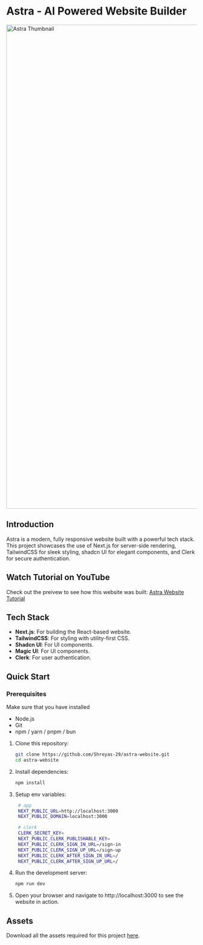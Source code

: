 <h1 align="start">
  Astra - AI Powered Website Builder
</h1>

<img width="1280" alt="Astra Thumbnail" src="https://github.com/user-attachments/assets/8d11fc9c-8220-4d36-a0e3-271b73a7f23d">


## Introduction

Astra is a modern, fully responsive website built with a powerful tech stack. This project showcases the use of Next.js for server-side rendering, TailwindCSS for sleek styling, shadcn UI for elegant components, and Clerk for secure authentication.

## Watch Tutorial on YouTube

Check out the preivew to see how this website was built: [Astra Website Tutorial](https://youtu.be/zSz67kLPbZY?si=mVBTTh23pv_roRHQ)

## Tech Stack

- **Next.js**: For building the React-based website.
- **TailwindCSS**: For styling with utility-first CSS.
- **Shadcn UI**: For UI components.
- **Magic UI**: For UI components.
- **Clerk**: For user authentication.

## Quick Start

### Prerequisites
Make sure that you have installed
- Node.js
- Git
- npm / yarn / pnpm / bun

1. Clone this repository:

   ```bash
   git clone https://github.com/Shreyas-29/astra-website.git
   cd astra-website
   ```
2. Install dependencies:
   ```bash
   npm install
   ```
3. Setup env variables:
   ```bash
    # app
    NEXT_PUBLIC_URL=http://localhost:3000
    NEXT_PUBLIC_DOMAIN=localhost:3000
   
    # clerk
    CLERK_SECRET_KEY=
    NEXT_PUBLIC_CLERK_PUBLISHABLE_KEY=
    NEXT_PUBLIC_CLERK_SIGN_IN_URL=/sign-in
    NEXT_PUBLIC_CLERK_SIGN_UP_URL=/sign-up
    NEXT_PUBLIC_CLERK_AFTER_SIGN_IN_URL=/
    NEXT_PUBLIC_CLERK_AFTER_SIGN_UP_URL=/
   ```
5. Run the development server:
   ```bash
   npm run dev
   ```
6. Open your browser and navigate to http://localhost:3000 to see the website in action.

## Assets
Download all the assets required for this project [here](https://drive.google.com).


   